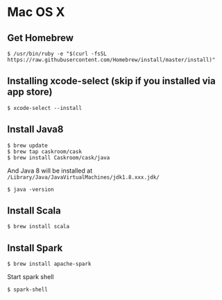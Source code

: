 # Mac OS X

## Get Homebrew

```
$ /usr/bin/ruby -e "$(curl -fsSL https://raw.githubusercontent.com/Homebrew/install/master/install)"
```

## Installing xcode-select (skip if you installed via app store)
```
$ xcode-select --install
```


## Install Java8

```
$ brew update
$ brew tap caskroom/cask
$ brew install Caskroom/cask/java
```

And Java 8 will be installed at `/Library/Java/JavaVirtualMachines/jdk1.8.xxx.jdk/`

```
$ java -version 
```


## Install Scala

```
$ brew install scala
```

## Install Spark
```
$ brew install apache-spark
```

Start spark shell
```
$ spark-shell
```

